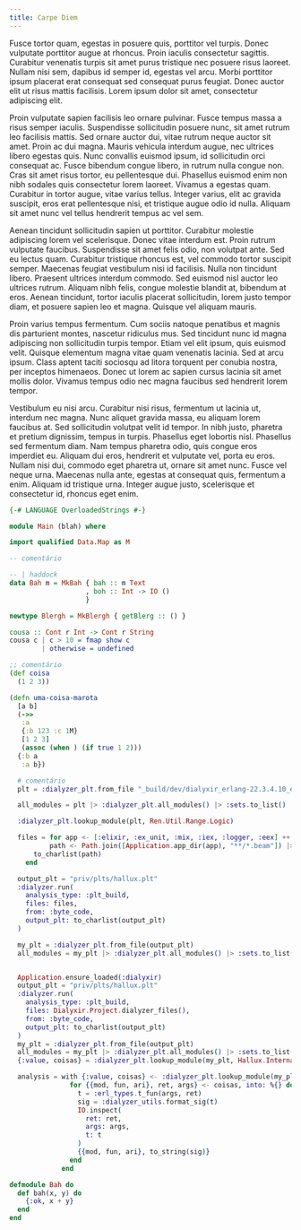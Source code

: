 ```yaml
---
title: Carpe Diem
---
```


Fusce tortor quam, egestas in posuere quis, porttitor vel turpis. Donec
vulputate porttitor augue at rhoncus. Proin iaculis consectetur sagittis.
Curabitur venenatis turpis sit amet purus tristique nec posuere risus laoreet.
Nullam nisi sem, dapibus id semper id, egestas vel arcu. Morbi porttitor ipsum
placerat erat consequat sed consequat purus feugiat. Donec auctor elit ut risus
mattis facilisis. Lorem ipsum dolor sit amet, consectetur adipiscing elit.

Proin vulputate sapien facilisis leo ornare pulvinar. Fusce tempus massa a risus
semper iaculis. Suspendisse sollicitudin posuere nunc, sit amet rutrum leo
facilisis mattis. Sed ornare auctor dui, vitae rutrum neque auctor sit amet.
Proin ac dui magna. Mauris vehicula interdum augue, nec ultrices libero egestas
quis. Nunc convallis euismod ipsum, id sollicitudin orci consequat ac. Fusce
bibendum congue libero, in rutrum nulla congue non. Cras sit amet risus tortor,
eu pellentesque dui. Phasellus euismod enim non nibh sodales quis consectetur
lorem laoreet. Vivamus a egestas quam. Curabitur in tortor augue, vitae varius
tellus. Integer varius, elit ac gravida suscipit, eros erat pellentesque nisi,
et tristique augue odio id nulla. Aliquam sit amet nunc vel tellus hendrerit
tempus ac vel sem.

Aenean tincidunt sollicitudin sapien ut porttitor. Curabitur molestie adipiscing
lorem vel scelerisque. Donec vitae interdum est. Proin rutrum vulputate
faucibus. Suspendisse sit amet felis odio, non volutpat ante. Sed eu lectus
quam. Curabitur tristique rhoncus est, vel commodo tortor suscipit semper.
Maecenas feugiat vestibulum nisi id facilisis. Nulla non tincidunt libero.
Praesent ultrices interdum commodo. Sed euismod nisl auctor leo ultrices rutrum.
Aliquam nibh felis, congue molestie blandit at, bibendum at eros. Aenean
tincidunt, tortor iaculis placerat sollicitudin, lorem justo tempor diam, et
posuere sapien leo et magna. Quisque vel aliquam mauris.

Proin varius tempus fermentum. Cum sociis natoque penatibus et magnis dis
parturient montes, nascetur ridiculus mus. Sed tincidunt nunc id magna
adipiscing non sollicitudin turpis tempor. Etiam vel elit ipsum, quis euismod
velit. Quisque elementum magna vitae quam venenatis lacinia. Sed at arcu ipsum.
Class aptent taciti sociosqu ad litora torquent per conubia nostra, per inceptos
himenaeos. Donec ut lorem ac sapien cursus lacinia sit amet mollis dolor.
Vivamus tempus odio nec magna faucibus sed hendrerit lorem tempor.

Vestibulum eu nisi arcu. Curabitur nisi risus, fermentum ut lacinia ut, interdum
nec magna. Nunc aliquet gravida massa, eu aliquam lorem faucibus at. Sed
sollicitudin volutpat velit id tempor. In nibh justo, pharetra et pretium
dignissim, tempus in turpis. Phasellus eget lobortis nisl. Phasellus sed
fermentum diam. Nam tempus pharetra odio, quis congue eros imperdiet eu. Aliquam
dui eros, hendrerit et vulputate vel, porta eu eros. Nullam nisi dui, commodo
eget pharetra ut, ornare sit amet nunc. Fusce vel neque urna. Maecenas nulla
ante, egestas at consequat quis, fermentum a enim. Aliquam id tristique urna.
Integer augue justo, scelerisque et consectetur id, rhoncus eget enim.

```haskell
{-# LANGUAGE OverloadedStrings #-}

module Main (blah) where

import qualified Data.Map as M

-- comentário

-- | haddock
data Bah m = MkBah { bah :: m Text
                   , boh :: Int -> IO ()
                   }

newtype Blergh = MkBlergh { getBlerg :: () }

cousa :: Cont r Int -> Cont r String
cousa c | c > 10 = fmap show c
        | otherwise = undefined
```

```clojure
;; comentário
(def coisa
  (1 2 3))

(defn uma-coisa-marota
  [a b]
  (->>
   :a
   {:b 123 :c 1M}
   [1 2 3]
   (assoc (when ) (if true 1 2)))
  {:b a
   :a b})
```

```elixir
  # comentário
  plt = :dialyzer_plt.from_file "_build/dev/dialyxir_erlang-22.3.4.10_elixir-1.10.4_deps-dev.plt"

  all_modules = plt |> :dialyzer_plt.all_modules() |> :sets.to_list()

  :dialyzer_plt.lookup_module(plt, Ren.Util.Range.Logic)

  files = for app <- [:elixir, :ex_unit, :mix, :iex, :logger, :eex] ++ [:erts, :kernel, :stdlib, :compiler],
          path <- Path.join([Application.app_dir(app), "**/*.beam"]) |> Path.wildcard() do
      to_charlist(path)
    end

  output_plt = "priv/plts/hallux.plt"
  :dialyzer.run(
    analysis_type: :plt_build,
    files: files,
    from: :byte_code,
    output_plt: to_charlist(output_plt)
  )

  my_plt = :dialyzer_plt.from_file(output_plt)
  all_modules = my_plt |> :dialyzer_plt.all_modules() |> :sets.to_list()


  Application.ensure_loaded(:dialyxir)
  output_plt = "priv/plts/hallux.plt"
  :dialyzer.run(
    analysis_type: :plt_build,
    files: Dialyxir.Project.dialyzer_files(),
    from: :byte_code,
    output_plt: to_charlist(output_plt)
  )
  my_plt = :dialyzer_plt.from_file(output_plt)
  all_modules = my_plt |> :dialyzer_plt.all_modules() |> :sets.to_list()
  {:value, coisas} = :dialyzer_plt.lookup_module(my_plt, Hallux.Internal.Node)

  analysis = with {:value, coisas} <- :dialyzer_plt.lookup_module(my_plt, Hallux.Internal.Node) do
               for {{mod, fun, ari}, ret, args} <- coisas, into: %{} do
                 t = :erl_types.t_fun(args, ret)
                 sig = :dialyzer_utils.format_sig(t)
                 IO.inspect(
                   ret: ret,
                   args: args,
                   t: t
                 )
                 {{mod, fun, ari}, to_string(sig)}
               end
             end

defmodule Bah do
  def bah(x, y) do
    {:ok, x + y}
  end
end
```

<script src="https://gist.github.com/thalesmg/3fdc4ed2ad8f406949b475362a6a2e1a.js"></script>

<script src="https://gist.github.com/thalesmg/24dfdae87f0e5ddbda34d5cec8cc63a6.js"></script>
